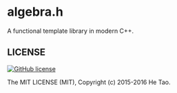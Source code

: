 algebra.h
=========

A functional template library in modern C++.

## LICENSE

[![GitHub license](https://img.shields.io/badge/license-MIT-blue.svg)](https://raw.githubusercontent.com/sighingnow/algebra.h/master/LICENSE)

The MIT LICENSE (MIT), Copyright (c) 2015-2016 He Tao.
